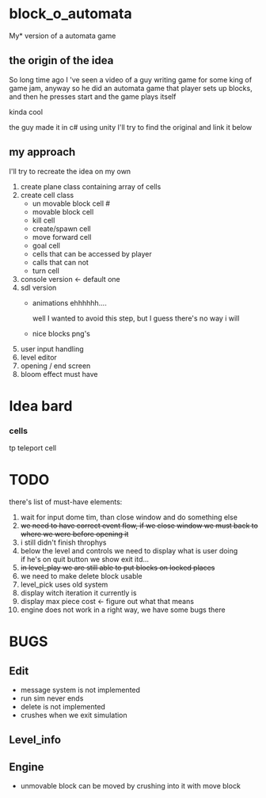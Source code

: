 # block_o_automata

My* version of a automata game

## the origin of the idea

So long time ago I 've seen a video of a guy writing game for some king of game jam, anyway so he did an automata game
that player sets up blocks, and then he presses start and the game plays itself

kinda cool

the guy made it in c# using unity I'll try to find the original and link it below

## my approach

I'll try to recreate the idea on my own

<ol>
<li> create plane class containing array of cells
<li> create cell class

- un movable block cell #
- movable block cell
- kill cell
- create/spawn cell
- move forward cell
- goal cell
- cells that can be accessed by player
- calls that can not
- turn cell

<li>console version <- default one  
<li>sdl version 

- animations ehhhhhh....

  well I wanted to avoid this step, but I guess there's no way i will
- nice blocks png's

<li> user input handling 
<li> level editor 
<li>opening / end screen

<li> bloom effect must have 
</ol>

# Idea bard

### cells

tp teleport cell

# TODO

there's list of must-have elements:
<ol>
<li> wait for input dome tim, than close window and do something else
<li> <del>we need to have correct event flow, if we close window we must back to where we were before opening it</del>
<li> i still didn't finish throphys
<li> below the level and controls we need to display what is user doing<br>
if he's on quit button we show exit itd...
<li> <del>in level_play we are still able to put blocks on locked places</del>
<li> we need to make delete block usable
<li> level_pick uses old system 
<li> display witch iteration it currently is
<li> display max piece cost <- figure out what that means
<li> engine does not work in a right way,
we have some bugs there  


</ol>

# BUGS

## Edit

- message system is not implemented
- run sim never ends
- delete is not implemented
- crushes when we exit simulation 

## Level_info


## Engine 
- unmovable block can be moved by crushing into it with move block

